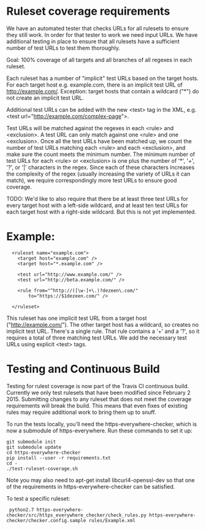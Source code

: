 # Ruleset coverage requirements

We have an automated tester that checks URLs for all rulesets to ensure they
still work. In order for that tester to work we need input URLs. We have
additional testing in place to ensure that all rulesets have a sufficient number
of test URLs to test them thoroughly.

Goal: 100% coverage of all targets and all branches of all regexes in each ruleset.

Each ruleset has a number of "implicit" test URLs based on the target hosts. For
each target host e.g. example.com, there is an implicit test URL of
http://example.com/. Exception: target hosts that contain a wildcard ("*") do
not create an implicit test URL.

Additional test URLs can be added with the new &lt;test&gt; tag in the XML, e.g.
&lt;test url="http://example.com/complex-page"&gt;.

Test URLs will be matched against the regexes in each &lt;rule&gt; and &lt;exclusion&gt;. A
test URL can only match against one &lt;rule&gt; and one &lt;exclusion&gt;. Once all the
test URLs have been matched up, we count the number of test URLs matching each
&lt;rule&gt; and each &lt;exclusion&gt;, and make sure the count meets the minimum number.
The minimum number of test URLs for each &lt;rule&gt; or &lt;exclusion&gt; is one plus the
number of '*', '+', '?', or '|' characters in the regex. Since each of these
characters increases the complexity of the regex (usually increasing the variety
of URLs it can match), we require correspondingly more test URLs to ensure good
coverage.

TODO: We'd like to also require that there be at least three test URLs for every
target host with a left-side wildcard, and at least ten test URLs for each
target host with a right-side wildcard. But this is not yet implemented.

# Example:
      <ruleset name="example.com">
        <target host="example.com" />
        <target host="*.example.com" />

        <test url="http://www.example.com/" />
        <test url="http://beta.example.com/" />

        <rule from="^http://([\w-]+\.)?dezeen\.com/"
            to="https://$1dezeen.com/" />

      </ruleset>

This ruleset has one implicit test URL from a target host
("http://example.com/"). The other target host has a wildcard, so creates no
implicit test URL. There's a single rule. That rule contains a '+' and a '?', so
it requires a total of three matching test URLs. We add the necessary test URLs
using explicit &lt;test&gt; tags.

# Testing and Continuous Build

Testing for rulest coverage is now part of the Travis CI continuous build.
Currently we only test rulesets that have been modified since February 2 2015.
Submitting changes to any ruleset that does not meet the coverage requirements
will break the build. This means that even fixes of existing rules may require
additional work to bring them up to snuff.

To run the tests locally, you'll need the https-everywhere-checker, which is now
a submodule of https-everywhere. Run these commands to set it up:

    git submodule init
    git submodule update
    cd https-everywhere-checker
    pip install --user -r requirements.txt
    cd -
    ./test-ruleset-coverage.sh

Note you may also need to apt-get install libcurl4-openssl-dev so that one of
the requirements in https-everywhere-checker can be satisfied.

To test a specific ruleset:

     python2.7 https-everywhere-checker/src/https_everywhere_checker/check_rules.py https-everywhere-checker/checker.config.sample rules/Example.xml
